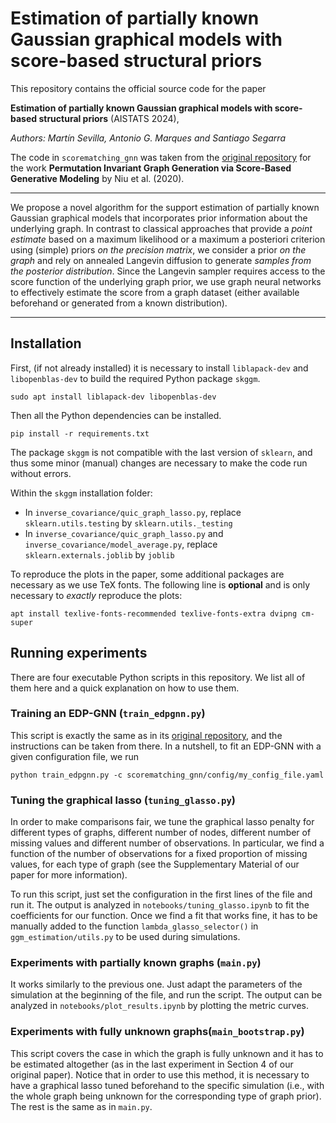 # Estimation of partially known Gaussian graphical models with score-based structural priors

This repository contains the official source code for the paper

**Estimation of partially known Gaussian graphical models with score-based structural priors** (AISTATS 2024),

*Authors: Martín Sevilla, Antonio G. Marques and  Santiago Segarra*

The code in `scorematching_gnn` was taken from the [original repository](https://github.com/ermongroup/GraphScoreMatching) for the work **Permutation Invariant Graph Generation via Score-Based Generative Modeling** by Niu et al. (2020).

---

We propose a novel algorithm for the support estimation of partially known Gaussian graphical models that incorporates prior information about the underlying graph. 
In contrast to classical approaches that provide a *point estimate* based on a maximum likelihood or a maximum a posteriori criterion using (simple) priors *on the precision matrix*, we consider a prior *on the graph* and rely on annealed Langevin diffusion to generate *samples from the posterior distribution*.
Since the Langevin sampler requires access to the score function of the underlying graph prior, we use graph neural networks to effectively estimate the score from a graph dataset (either available beforehand or generated from a known distribution).

---

## Installation

First, (if not already installed) it is necessary to install `liblapack-dev` and `libopenblas-dev` to build the required Python package `skggm`.

`sudo apt install liblapack-dev libopenblas-dev`

Then all the Python dependencies can be installed.

`pip install -r requirements.txt`

The package `skggm` is not compatible with the last version of `sklearn`, and thus some minor (manual) changes are necessary to make the code run without errors.

Within the `skggm` installation folder:
* In `inverse_covariance/quic_graph_lasso.py`, replace `sklearn.utils.testing` by `sklearn.utils._testing`
* In `inverse_covariance/quic_graph_lasso.py` and `inverse_covariance/model_average.py`, replace `sklearn.externals.joblib` by `joblib`

To reproduce the plots in the paper, some additional packages are necessary as we use TeX fonts.
The following line is **optional** and is only necessary to *exactly* reproduce the plots:

`apt install texlive-fonts-recommended texlive-fonts-extra dvipng cm-super`


## Running experiments

There are four executable Python scripts in this repository.
We list all of them here and a quick explanation on how to use them.

### Training an EDP-GNN (`train_edpgnn.py`)
This script is exactly the same as in its [original repository](https://github.com/ermongroup/GraphScoreMatching), and the instructions can be taken from there.
In a nutshell, to fit an EDP-GNN with a given configuration file, we run

`python train_edpgnn.py -c scorematching_gnn/config/my_config_file.yaml`

### Tuning the graphical lasso (`tuning_glasso.py`)

In order to make comparisons fair, we tune the graphical lasso penalty for different types of graphs, different number of nodes, different number of missing values and different number of observations.
In particular, we find a function of the number of observations for a fixed proportion of missing values, for each type of graph (see the Supplementary Material of our paper for more information).

To run this script, just set the configuration in the first lines of the file and run it.
The output is analyzed in `notebooks/tuning_glasso.ipynb` to fit the coefficients for our function.
Once we find a fit that works fine, it has to be manually added to the function `lambda_glasso_selector()` in `ggm_estimation/utils.py` to be used during simulations.

### Experiments with partially known graphs (`main.py`)

It works similarly to the previous one.
Just adapt the parameters of the simulation at the beginning of the file, and run the script.
The output can be analyzed in `notebooks/plot_results.ipynb` by plotting the metric curves.

### Experiments with fully unknown graphs(`main_bootstrap.py`)

This script covers the case in which the graph is fully unknown and it has to be estimated altogether (as in the last experiment in Section 4 of our original paper).
Notice that in order to use this method, it is necessary to have a graphical lasso tuned beforehand to the specific simulation (i.e., with the whole graph being unknown for the corresponding type of graph prior).
The rest is the same as in `main.py`.
